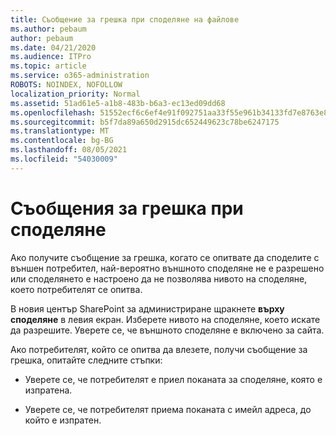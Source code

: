 ```yaml
---
title: Съобщение за грешка при споделяне на файлове
ms.author: pebaum
author: pebaum
ms.date: 04/21/2020
ms.audience: ITPro
ms.topic: article
ms.service: o365-administration
ROBOTS: NOINDEX, NOFOLLOW
localization_priority: Normal
ms.assetid: 51ad61e5-a1b8-483b-b6a3-ec13ed09dd68
ms.openlocfilehash: 51552ecf6c6ef4e91f092751aa33f55e961b34133fd7e8763e84f1a2c894d5a9
ms.sourcegitcommit: b5f7da89a650d2915dc652449623c78be6247175
ms.translationtype: MT
ms.contentlocale: bg-BG
ms.lasthandoff: 08/05/2021
ms.locfileid: "54030009"
---
```

# <a name="error-messages-when-sharing"></a>Съобщения за грешка при споделяне

Ако получите съобщение за грешка, когато се опитвате да споделите с външен потребител, най-вероятно външното споделяне не е разрешено или споделянето е настроено да не позволява нивото на споделяне, което потребителят се опитва.
  
В новия център SharePoint за администриране щракнете **върху споделяне** в левия екран. Изберете нивото на споделяне, което искате да разрешите. Уверете се, че външното споделяне е включено за сайта. 
  
Ако потребителят, който се опитва да влезете, получи съобщение за грешка, опитайте следните стъпки:
  
- Уверете се, че потребителят е приел поканата за споделяне, която е изпратена.
    
- Уверете се, че потребителят приема поканата с имейл адреса, до който е изпратен.
    

